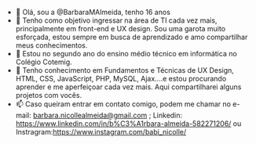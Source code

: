 - 👋 Olá, sou a @BarbaraMAlmeida, tenho 16 anos 
- 👀 Tenho como objetivo ingressar na área de TI cada vez mais, principalmente em front-end e UX design. Sou uma garota muito esforçada, estou sempre em busca de aprendizado e amo compartilhar meus conhecimentos.
- 🌱 Estou no segundo ano do ensino médio técnico em informática no Colégio Cotemig.
- 💞️ Tenho conhecimento em Fundamentos e Técnicas de UX Design, HTML, CSS, JavaScript, PHP, MySQL, Ajax....e estou procurando aprender e me aperfeiçoar cada vez mais. Aqui compartilharei alguns projetos com vocês.  
- 📫 Caso queiram entrar em contato comigo, podem me chamar no e-mail: barbara.nicollealmeida@gmail.com ; Linkedin: https://www.linkedin.com/in/b%C3%A1rbara-almeida-582271206/ ou Instragram:https://www.instagram.com/babi_nicolle/

<!---
BarbaraMAlmeida/BarbaraMAlmeida is a ✨ special ✨ repository because its `README.md` (this file) appears on your GitHub profile.
You can click the Preview link to take a look at your changes.
--->
